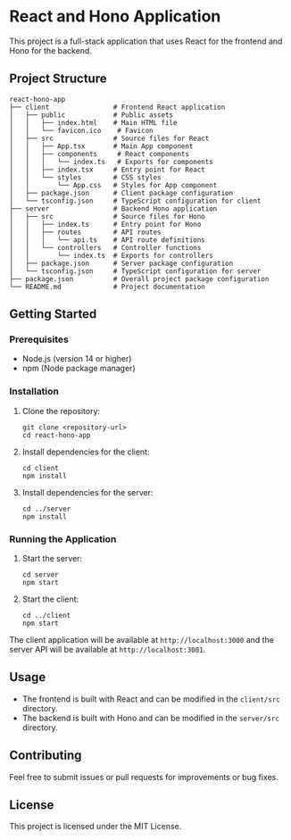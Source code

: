 # React and Hono Application

This project is a full-stack application that uses React for the frontend and Hono for the backend. 

## Project Structure

```
react-hono-app
├── client                # Frontend React application
│   ├── public            # Public assets
│   │   ├── index.html    # Main HTML file
│   │   └── favicon.ico    # Favicon
│   ├── src               # Source files for React
│   │   ├── App.tsx       # Main App component
│   │   ├── components     # React components
│   │   │   └── index.ts   # Exports for components
│   │   ├── index.tsx     # Entry point for React
│   │   └── styles        # CSS styles
│   │       └── App.css   # Styles for App component
│   ├── package.json      # Client package configuration
│   └── tsconfig.json     # TypeScript configuration for client
├── server                # Backend Hono application
│   ├── src               # Source files for Hono
│   │   ├── index.ts      # Entry point for Hono
│   │   ├── routes        # API routes
│   │   │   └── api.ts    # API route definitions
│   │   └── controllers   # Controller functions
│   │       └── index.ts  # Exports for controllers
│   ├── package.json      # Server package configuration
│   └── tsconfig.json     # TypeScript configuration for server
├── package.json          # Overall project package configuration
└── README.md             # Project documentation
```

## Getting Started

### Prerequisites

- Node.js (version 14 or higher)
- npm (Node package manager)

### Installation

1. Clone the repository:
   ```
   git clone <repository-url>
   cd react-hono-app
   ```

2. Install dependencies for the client:
   ```
   cd client
   npm install
   ```

3. Install dependencies for the server:
   ```
   cd ../server
   npm install
   ```

### Running the Application

1. Start the server:
   ```
   cd server
   npm start
   ```

2. Start the client:
   ```
   cd ../client
   npm start
   ```

The client application will be available at `http://localhost:3000` and the server API will be available at `http://localhost:3001`.

## Usage

- The frontend is built with React and can be modified in the `client/src` directory.
- The backend is built with Hono and can be modified in the `server/src` directory.

## Contributing

Feel free to submit issues or pull requests for improvements or bug fixes. 

## License

This project is licensed under the MIT License.